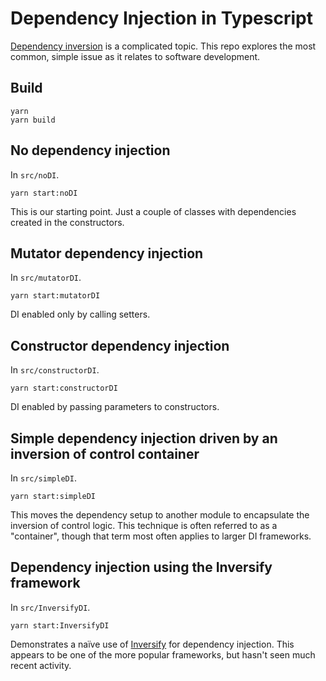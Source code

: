 # Dependency Injection in Typescript

[Dependency inversion](https://en.wikipedia.org/wiki/Dependency_inversion_principle) is a complicated topic. This repo explores the most common, simple issue as it relates to software development.

## Build

```shell
yarn
yarn build
```

## No dependency injection

In `src/noDI`.

```shell
yarn start:noDI
```

This is our starting point. Just a couple of classes with dependencies created in the constructors.

## Mutator dependency injection

In `src/mutatorDI`.

```shell
yarn start:mutatorDI
```

DI enabled only by calling setters.

## Constructor dependency injection

In `src/constructorDI`.

```shell
yarn start:constructorDI
```

DI enabled by passing parameters to constructors.

## Simple dependency injection driven by an inversion of control container

In `src/simpleDI`.

```shell
yarn start:simpleDI
```

This moves the dependency setup to another module to encapsulate the inversion of control logic. This technique is often referred to as a "container", though that term most often applies to larger DI frameworks.

## Dependency injection using the Inversify framework

In `src/InversifyDI`.

```shell
yarn start:InversifyDI
```

Demonstrates a naïve use of [Inversify][inversify] for dependency injection. This appears to be one of the more popular frameworks, but hasn't seen much recent activity.

[inversify]: http://inversify.io/
